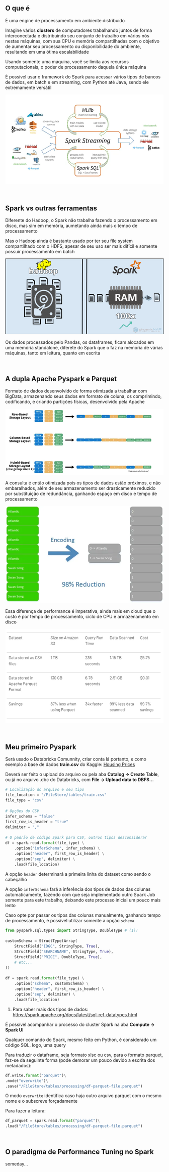 ## O que é

É uma engine de processamento em ambiente distribuído

Imagine vários **clusters** de computadores trabalhando juntos de forma interconectada e distribuindo seu conjunto de trabalho em vários nós nestas máquinas, com sua CPU e memória compartilhadas com o objetivo de aumentar seu processamento ou disponibilidade do ambiente, resultando em uma ótima escalabilidade

Usando somente uma máquina, você se limita aos recursos computacionais, o poder de processamento daquela única máquina

É possível usar o framework do Spark para acessar vários tipos de bancos de dados, em batch e em streaming, com Python até Java, sendo ele extremamente versátil

[![Arquitetura Spark](./assets/sparkArchitecture.webp)](https://medium.com/thefreshwrites/introduction-to-spark-architecture-fadc9829d3f5)

<br>

## Spark vs outras ferramentas

Diferente do Hadoop, o Spark não trabalha fazendo o processamento em disco, mas sim em memória, aumetando ainda mais o tempo de processamento

Mas o Hadoop ainda é bastante usado por ter seu file system compartilhado com o HDFS, apesar de seu uso ser mais difícil e somente possuir processamento em batch

[![Hadoop vs Spark](./assets/hadoopVsSpark.png)](https://phoenixnap.com/kb/hadoop-vs-spark)

Os dados processados pelo Pandas, os dataframes, ficam alocados em uma memória standalone, diferete do Spark que o faz na memória de várias máquinas, tanto em leitura, quanto em escrita

<br>

## A dupla Apache Pyspark e **Parquet**

Formato de dados desenvolvido de forma otimizada a trabalhar com BigData, armazenando seus dados em formato de coluna, os comprimindo, codificando, e criando partições físicas, desenvolvido pela Apache

[![Apache Parquet](./assets/apacheParquet.webp)](https://towardsdatascience.com/demystifying-the-parquet-file-format-13adb0206705)

A consulta é então otimizada pois os tipos de dados estão próximos, e não embaralhados, além de seu armazenamento ser drasticamente reduzido por substituição de redundância, ganhando espaço em disco e tempo de processamento

[![Apache Parquet Reduction](./assets/parquetReduction.webp)](https://naderasadi.medium.com/what-is-apache-parquet-94f73d645588)

Essa diferença de performance é imperativa, ainda mais em cloud que o custo é por tempo de processamento, ciclo de CPU e armazenamento em disco

[![CSV vs Parquet](./assets/csvVsParquet.png)](https://www.linkedin.com/pulse/difference-between-parquet-csv-emad-yowakim/)

<br>

## Meu primeiro Pyspark

Será usado o Databricks Comunnity, criar conta lá portanto, e como exemplo a base de dados **train.csv** do Kaggle: [Housing Prices](https://www.kaggle.com/competitions/home-data-for-ml-course/data?select=train.csv)

Deverá ser feito o upload do arquivo ou pela aba **Catalog -> Create Table**, ou já no arquivo .dbc do Databricks, com **File -> Upload data to DBFS...**

`````py linenums="1"
# Localização do arquivo e seu tipo
file_location = "/FileStore/tables/train.csv"
file_type = "csv"

# Opções do CSV
infer_schema = "false"
first_row_is_header = "true"
delimiter = ","

# O padrão de código Spark para CSV, outros tipos desconsiderar
df = spark.read.format(file_type) \
    .option("inferSchema", infer_schema) \
    .option("header", first_row_is_header) \
    .option("sep", delimiter) \
    .load(file_location)
`````

A opção `header` determinará a primeira linha do dataset como sendo o cabeçalho

A opção `inferSchema` fará a inferência dos tipos de dados das colunas automaticamente, fazendo com que seja implementado outro Spark Job somente para este trabalho, deixando este processo inicial um pouco mais lento

Caso opte por passar os tipos das colunas manualmente, ganhando tempo de processamento, é possível utilizar somente a opção `schema`

```py linenums="1"
from pyspark.sql.types import StringType, DoubleType # (1)!

customSchema = StructType(Array(
    StructField("IDGC", StringType, True),        
    StructField("SEARCHNAME", StringType, True),
    StructField("PRICE", DoubleType, True),
    # etc...
))

df = spark.read.format(file_type) \
    .option("schema", customSchema) \
    .option("header", first_row_is_header) \
    .option("sep", delimiter) \
    .load(file_location)

```

1. Para saber mais dos tipos de dados: <https://spark.apache.org/docs/latest/sql-ref-datatypes.html>

É possível acompanhar o processo do cluster Spark na aba **Compute -> Spark UI**

Qualquer comando do Spark, mesmo feito em Python, é considerado um código SQL, logo, uma query

Para traduzir o dataframe, seja formato xlsc ou csv, para o formato parquet, faz-se da seguinte forma (pode demorar um pouco devido a escrita dos metadados):

```py linenums="1"
df.write.format("parquet")\
.mode("overwrite")\
.save("/FileStore/tables/processing/df-parquet-file.parquet")
```

O modo `overwrite` identifica caso haja outro arquivo parquet com o mesmo nome e o subscreve forçadamente

Para fazer a leitura:

```py linenums="1"
df_parquet = spark.read.format("parquet")\
.load("/FileStore/tables/processing/df-parquet-file.parquet")
```

<br>

## O paradigma de Performance Tuning no Spark

someday...